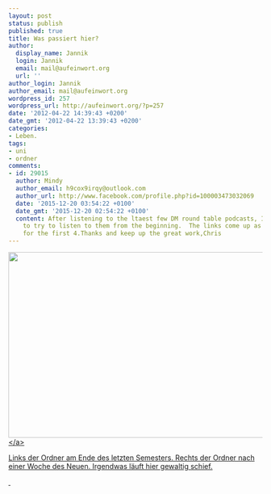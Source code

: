 ```yaml
---
layout: post
status: publish
published: true
title: Was passiert hier?
author:
  display_name: Jannik
  login: Jannik
  email: mail@aufeinwort.org
  url: ''
author_login: Jannik
author_email: mail@aufeinwort.org
wordpress_id: 257
wordpress_url: http://aufeinwort.org/?p=257
date: '2012-04-22 14:39:43 +0200'
date_gmt: '2012-04-22 13:39:43 +0200'
categories:
- Leben.
tags:
- uni
- ordner
comments:
- id: 29015
  author: Mindy
  author_email: h9cox9irqy@outlook.com
  author_url: http://www.facebook.com/profile.php?id=100003473032069
  date: '2015-12-20 03:54:22 +0100'
  date_gmt: '2015-12-20 02:54:22 +0100'
  content: After listening to the ltaest few DM round table podcasts, I went back
    to try to listen to them from the beginning.  The links come up as file not found
    for the first 4.Thanks and keep up the great work,Chris
---
```

<p><a href="http:&#47;&#47;res.cloudinary.com&#47;aufeinwort-org&#47;image&#47;upload&#47;v1382562795&#47;Screenshot-2012-04-22-at-15_35_41_yde8c6.png"><img class="aligncenter size-large wp-image-261" title="Screenshot 2012-04-22 at 15.35.41" src="http:&#47;&#47;res.cloudinary.com&#47;aufeinwort-org&#47;image&#47;upload&#47;h_320,w_696&#47;v1382562795&#47;Screenshot-2012-04-22-at-15_35_41_yde8c6.png" alt="" width="800" height="368" &#47;><&#47;a></p>
<p>Links der Ordner am Ende des letzten Semesters. Rechts der Ordner nach einer Woche des Neuen. Irgendwas l&auml;uft hier gewaltig schief.</p>
<p>&nbsp;</p>
